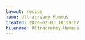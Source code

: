 ```yaml
---
layout: recipe
name: Ultracreamy Hummus
created: 2020-02-03 10:19:07
filename: Ultracreamy-Hummus
---
```

